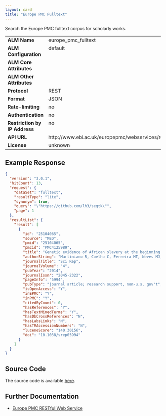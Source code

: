 ```yaml
---
layout: card
title: "Europe PMC Fulltext"
---
```


Search the Europe PMC fulltext corpus for scholarly works.

<table width=100% border="0" cellspacing="0" cellpadding="0">
<tbody>
<tr>
<td valign="top" width=30%><strong>ALM Name</strong></td>
<td valign="top" width=70%>europe_pmc_fulltext</td>
</tr>
<tr>
<td valign="top" width=20%><strong>ALM Configuration</strong></td>
<td valign="top" width=80%>default</td>
</tr>
<tr>
<td valign="top" width=20%><strong>ALM Core Attributes</strong></td>
<td valign="top" width=80%>&nbsp;</td>
</tr>
<td valign="top" width=20%><strong>ALM Other Attributes</strong></td>
<td valign="top" width=80%>&nbsp;</td>
</tr>
<tr>
<td valign="top" width=30%><strong>Protocol</strong></td>
<td valign="top" width=70%>REST</td>
</tr>
<tr>
<td valign="top" width=30%><strong>Format</strong></td>
<td valign="top" width=70%>JSON</td>
</tr>
<tr>
<td valign="top" width=20%><strong>Rate-limiting</strong></td>
<td valign="top" width=80%>no</td>
</tr>
<tr>
<td valign="top" width=20%><strong>Authentication</strong></td>
<td valign="top" width=80%>no</td>
</tr>
<tr>
<td valign="top" width=20%><strong>Restriction by IP Address</strong></td>
<td valign="top" width=80%>no</td>
</tr>
<tr>
<td valign="top" width=20%><strong>API URL</strong></td>
<td valign="top" width=80%>http://www.ebi.ac.uk/europepmc/webservices/rest/search/query="DOI"+OR+"URL"&dataset=fulltext&format=json&resultType=lite</td>
</tr>
<tr>
<td valign="top" width=20%><strong>License</strong></td>
<td valign="top" width=80%>unknown</td>
</tr>
</tbody>
</table>

## Example Response

```json
{
  "version": "3.0.1",
  "hitCount": 13,
  "request": {
    "dataSet": "fulltext",
    "resultType": "lite",
    "synonym": true,
    "query": "\"https://github.com/lh3/seqtk\"",
    "page": 1
  },
  "resultList": {
    "result": [
      {
        "id": "25104065",
        "source": "MED",
        "pmid": "25104065",
        "pmcid": "PMC4125989",
        "title": "Genetic evidence of African slavery at the beginning of the trans-Atlantic slave trade.",
        "authorString": "Martiniano R, Coelho C, Ferreira MT, Neves MJ, Pinhasi R, Bradley DG.",
        "journalTitle": "Sci Rep",
        "journalVolume": "4",
        "pubYear": "2014",
        "journalIssn": "2045-2322",
        "pageInfo": "5994",
        "pubType": "journal article; research support, non-u.s. gov't",
        "isOpenAccess": "Y",
        "inEPMC": "Y",
        "inPMC": "Y",
        "citedByCount": 0,
        "hasReferences": "Y",
        "hasTextMinedTerms": "Y",
        "hasDbCrossReferences": "N",
        "hasLabsLinks": "N",
        "hasTMAccessionNumbers": "N",
        "luceneScore": "140.30156",
        "doi": "10.1038/srep05994"
      }
    ]
  }
}

```

## Source Code
The source code is available [here](https://github.com/articlemetrics/lagotto/blob/master/app/models/sources/europe_pmc_fulltext.rb).

## Further Documentation
* [Europe PMC RESTful Web Service](http://europepmc.org/RestfulWebService)
